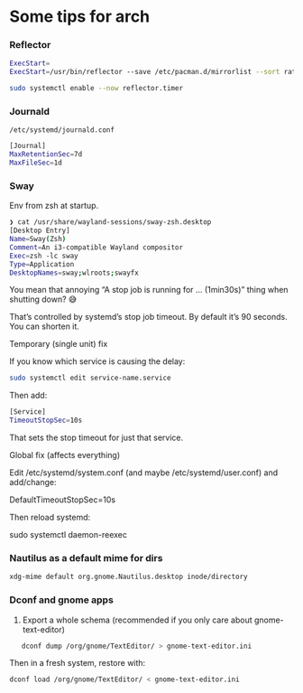 # Some tips for arch

### Reflector

```bash
ExecStart=
ExecStart=/usr/bin/reflector --save /etc/pacman.d/mirrorlist --sort rate --age 12 -l 10
```

```bash
sudo systemctl enable --now reflector.timer
```

### Journald

`/etc/systemd/journald.conf`

```bash
[Journal]
MaxRetentionSec=7d
MaxFileSec=1d
```

### Sway

Env from zsh at startup.

```bash
❯ cat /usr/share/wayland-sessions/sway-zsh.desktop
[Desktop Entry]
Name=Sway(Zsh)
Comment=An i3-compatible Wayland compositor
Exec=zsh -lc sway
Type=Application
DesktopNames=sway;wlroots;swayfx
```

You mean that annoying “A stop job is running for … (1min30s)” thing when shutting down? 😅

That’s controlled by systemd’s stop job timeout. By default it’s 90 seconds. You can shorten it.

Temporary (single unit) fix

If you know which service is causing the delay:

```bash
sudo systemctl edit service-name.service
```

Then add:

```bash
[Service]
TimeoutStopSec=10s
```

That sets the stop timeout for just that service.

Global fix (affects everything)

Edit /etc/systemd/system.conf (and maybe /etc/systemd/user.conf) and add/change:

DefaultTimeoutStopSec=10s

Then reload systemd:

sudo systemctl daemon-reexec

### Nautilus as a default mime for dirs

```bash
xdg-mime default org.gnome.Nautilus.desktop inode/directory

```

### Dconf and gnome apps

1. Export a whole schema (recommended if you only care about gnome-text-editor)

```bash
   dconf dump /org/gnome/TextEditor/ > gnome-text-editor.ini
```

Then in a fresh system, restore with:

```bash
dconf load /org/gnome/TextEditor/ < gnome-text-editor.ini
```
